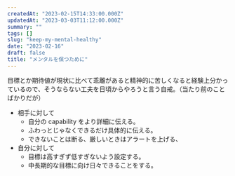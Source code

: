 ```yaml
---
createdAt: "2023-02-15T14:33:00.000Z"
updatedAt: "2023-03-03T11:12:00.000Z"
summary: ""
tags: []
slug: "keep-my-mental-healthy"
date: "2023-02-16"
draft: false
title: "メンタルを保つために"
---
```


目標とか期待値が現状に比べて乖離があると精神的に苦しくなると経験上分かっているので、そうならない工夫を日頃からやろうと言う自戒。（当たり前のことばかりだが）

- 相手に対して
  - 自分の capability をより詳細に伝える。
  - ふわっとじゃなくできるだけ具体的に伝える。
  - できないことは断る、厳しいときはアラートを上げる、
- 自分に対して
  - 目標は高すぎず低すぎないよう設定する。
  - 中長期的な目標に向け日々できることをする。
